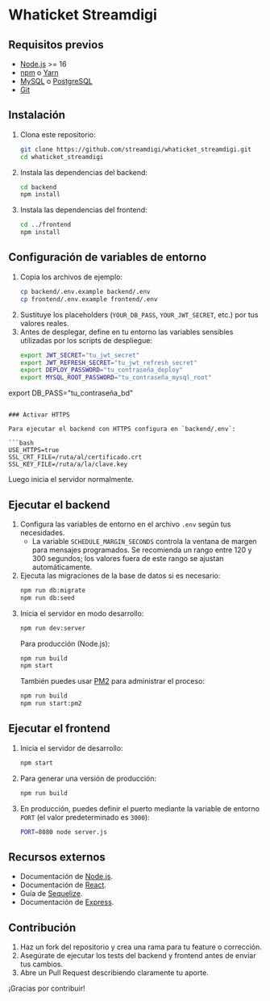 # Whaticket Streamdigi

## Requisitos previos
- [Node.js](https://nodejs.org/) >= 16
- [npm](https://www.npmjs.com/) o [Yarn](https://yarnpkg.com/)
- [MySQL](https://www.mysql.com/) o [PostgreSQL](https://www.postgresql.org/)
- [Git](https://git-scm.com/)

## Instalación
1. Clona este repositorio:
   ```bash
   git clone https://github.com/streamdigi/whaticket_streamdigi.git
   cd whaticket_streamdigi
   ```
2. Instala las dependencias del backend:
   ```bash
   cd backend
   npm install
   ```
3. Instala las dependencias del frontend:
   ```bash
   cd ../frontend
   npm install
   ```

## Configuración de variables de entorno
1. Copia los archivos de ejemplo:
   ```bash
   cp backend/.env.example backend/.env
   cp frontend/.env.example frontend/.env
   ```
2. Sustituye los placeholders (`YOUR_DB_PASS`, `YOUR_JWT_SECRET`, etc.) por tus valores reales.
3. Antes de desplegar, define en tu entorno las variables sensibles utilizadas por los scripts de despliegue:
   ```bash
   export JWT_SECRET="tu_jwt_secret"
   export JWT_REFRESH_SECRET="tu_jwt_refresh_secret"
   export DEPLOY_PASSWORD="tu_contraseña_deploy"
   export MYSQL_ROOT_PASSWORD="tu_contraseña_mysql_root"
export DB_PASS="tu_contraseña_bd"
  ```

### Activar HTTPS

Para ejecutar el backend con HTTPS configura en `backend/.env`:

```bash
USE_HTTPS=true
SSL_CRT_FILE=/ruta/al/certificado.crt
SSL_KEY_FILE=/ruta/a/la/clave.key
```

Luego inicia el servidor normalmente.

## Ejecutar el backend
1. Configura las variables de entorno en el archivo `.env` según tus necesidades.
   - La variable `SCHEDULE_MARGIN_SECONDS` controla la ventana de margen para mensajes programados.
     Se recomienda un rango entre 120 y 300 segundos; los valores fuera de este rango se ajustan automáticamente.
2. Ejecuta las migraciones de la base de datos si es necesario:
   ```bash
   npm run db:migrate
   npm run db:seed
   ```
3. Inicia el servidor en modo desarrollo:
   ```bash
   npm run dev:server
   ```
   Para producción (Node.js):
   ```bash
   npm run build
   npm start
   ```
   También puedes usar [PM2](https://pm2.keymetrics.io/) para administrar el proceso:
   ```bash
   npm run build
   npm run start:pm2
   ```

## Ejecutar el frontend
1. Inicia el servidor de desarrollo:
   ```bash
   npm start
   ```
2. Para generar una versión de producción:
   ```bash
   npm run build
   ```
3. En producción, puedes definir el puerto mediante la variable de entorno `PORT` (el valor predeterminado es `3000`):
   ```bash
   PORT=8080 node server.js
   ```

## Recursos externos
- Documentación de [Node.js](https://nodejs.org/docs/latest/api/).
- Documentación de [React](https://react.dev/).
- Guía de [Sequelize](https://sequelize.org/).
- Documentación de [Express](https://expressjs.com/).

## Contribución
1. Haz un fork del repositorio y crea una rama para tu feature o corrección.
2. Asegúrate de ejecutar los tests del backend y frontend antes de enviar tus cambios.
3. Abre un Pull Request describiendo claramente tu aporte.

¡Gracias por contribuir!
